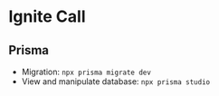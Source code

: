 # Ignite Call

## Prisma

- Migration: `npx prisma migrate dev`
- View and manipulate database: `npx prisma studio`